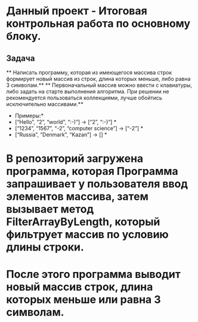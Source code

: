 # Данный проект - Итоговая контрольная работа по основному блоку.
## Задача

** Написать программу, которая из имеющегося массива строк формирует новый массив из строк, длина которых меньше, либо равна 3 символам.**
** Первоначальный массив можно ввести с клавиатуры, либо задать на старте выполнения алгоритма. При решении не рекомендуется пользоваться коллекциями, лучше обойтись исключительно массивами.**

* Примеры:*
* [“Hello”, “2”, “world”, “:-)”] → [“2”, “:-)”] *
* [“1234”, “1567”, “-2”, “computer science”] → [“-2”] *
* [“Russia”, “Denmark”, “Kazan”] → [] *

# В репозиторий загружена программа, которая Программа запрашивает у пользователя ввод элементов массива, затем вызывает метод FilterArrayByLength, который фильтрует массив по условию длины строки. 
# После этого программа выводит новый массив строк, длина которых меньше или равна 3 символам.
